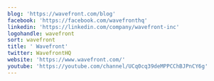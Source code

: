 ```yaml
---
blog: 'https://wavefront.com/blog'
facebook: 'https://facebook.com/wavefronthq'
linkedin: 'https://linkedin.com/company/wavefront-inc'
logohandle: wavefront
sort: wavefront
title: ' Wavefront'
twitter: WavefrontHQ
website: 'https://www.wavefront.com/'
youtube: 'https://youtube.com/channel/UCq0cq39deMPPCChBJPnCY6g'
---
```

